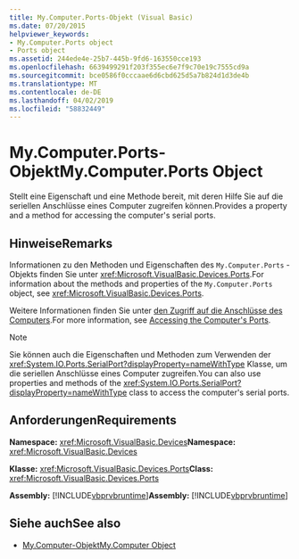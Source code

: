 ```yaml
---
title: My.Computer.Ports-Objekt (Visual Basic)
ms.date: 07/20/2015
helpviewer_keywords:
- My.Computer.Ports object
- Ports object
ms.assetid: 244ede4e-25b7-445b-9fd6-163550cce193
ms.openlocfilehash: 6639499291f203f355ec6e7f9c70e19c7555cd9a
ms.sourcegitcommit: bce0586f0cccaae6d6cbd625d5a7b824d1d3de4b
ms.translationtype: MT
ms.contentlocale: de-DE
ms.lasthandoff: 04/02/2019
ms.locfileid: "58832449"
---
```

# <a name="mycomputerports-object"></a><span data-ttu-id="1bc4b-102">My.Computer.Ports-Objekt</span><span class="sxs-lookup"><span data-stu-id="1bc4b-102">My.Computer.Ports Object</span></span>
<span data-ttu-id="1bc4b-103">Stellt eine Eigenschaft und eine Methode bereit, mit deren Hilfe Sie auf die seriellen Anschlüsse eines Computer zugreifen können.</span><span class="sxs-lookup"><span data-stu-id="1bc4b-103">Provides a property and a method for accessing the computer's serial ports.</span></span>  
  
## <a name="remarks"></a><span data-ttu-id="1bc4b-104">Hinweise</span><span class="sxs-lookup"><span data-stu-id="1bc4b-104">Remarks</span></span>  
 <span data-ttu-id="1bc4b-105">Informationen zu den Methoden und Eigenschaften des `My.Computer.Ports` -Objekts finden Sie unter <xref:Microsoft.VisualBasic.Devices.Ports>.</span><span class="sxs-lookup"><span data-stu-id="1bc4b-105">For information about the methods and properties of the `My.Computer.Ports` object, see <xref:Microsoft.VisualBasic.Devices.Ports>.</span></span>  
  
 <span data-ttu-id="1bc4b-106">Weitere Informationen finden Sie unter [den Zugriff auf die Anschlüsse des Computers](../../../visual-basic/developing-apps/programming/computer-resources/accessing-the-computer-s-ports.md).</span><span class="sxs-lookup"><span data-stu-id="1bc4b-106">For more information, see [Accessing the Computer's Ports](../../../visual-basic/developing-apps/programming/computer-resources/accessing-the-computer-s-ports.md).</span></span>  
  
> [!NOTE]
>  <span data-ttu-id="1bc4b-107">Sie können auch die Eigenschaften und Methoden zum Verwenden der <xref:System.IO.Ports.SerialPort?displayProperty=nameWithType> Klasse, um die seriellen Anschlüsse eines Computer zugreifen.</span><span class="sxs-lookup"><span data-stu-id="1bc4b-107">You can also use properties and methods of the <xref:System.IO.Ports.SerialPort?displayProperty=nameWithType> class to access the computer's serial ports.</span></span>  
  
## <a name="requirements"></a><span data-ttu-id="1bc4b-108">Anforderungen</span><span class="sxs-lookup"><span data-stu-id="1bc4b-108">Requirements</span></span>  
 <span data-ttu-id="1bc4b-109">**Namespace:** <xref:Microsoft.VisualBasic.Devices></span><span class="sxs-lookup"><span data-stu-id="1bc4b-109">**Namespace:** <xref:Microsoft.VisualBasic.Devices></span></span>  
  
 <span data-ttu-id="1bc4b-110">**Klasse:** <xref:Microsoft.VisualBasic.Devices.Ports></span><span class="sxs-lookup"><span data-stu-id="1bc4b-110">**Class:** <xref:Microsoft.VisualBasic.Devices.Ports></span></span>  
  
 <span data-ttu-id="1bc4b-111">**Assembly:** [!INCLUDE[vbprvbruntime](~/includes/vbprvbruntime-md.md)]</span><span class="sxs-lookup"><span data-stu-id="1bc4b-111">**Assembly:** [!INCLUDE[vbprvbruntime](~/includes/vbprvbruntime-md.md)]</span></span>  
  
## <a name="see-also"></a><span data-ttu-id="1bc4b-112">Siehe auch</span><span class="sxs-lookup"><span data-stu-id="1bc4b-112">See also</span></span>

- [<span data-ttu-id="1bc4b-113">My.Computer-Objekt</span><span class="sxs-lookup"><span data-stu-id="1bc4b-113">My.Computer Object</span></span>](../../../visual-basic/language-reference/objects/my-computer-object.md)
